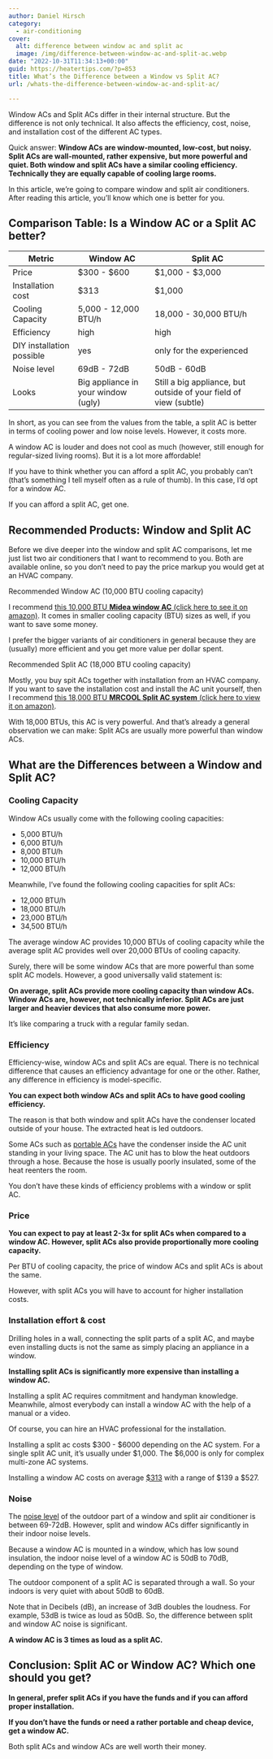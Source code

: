 ```yaml
---
author: Daniel Hirsch
category:
  - air-conditioning
cover:
  alt: difference between window ac and split ac
  image: /img/difference-between-window-ac-and-split-ac.webp
date: "2022-10-31T11:34:13+00:00"
guid: https://heatertips.com/?p=853
title: What’s the Difference between a Window vs Split AC?
url: /whats-the-difference-between-window-ac-and-split-ac/

---
```

Window ACs and Split ACs differ in their internal structure. But the difference is not only technical. It also affects the efficiency, cost, noise, and installation cost of the different AC types.

Quick answer: **Window ACs are window-mounted, low-cost, but noisy. Split ACs are wall-mounted, rather expensive, but more powerful and quiet. Both window and split ACs have a similar cooling efficiency. Technically they are equally capable of cooling large rooms.**

In this article, we’re going to compare window and split air conditioners. After reading this article, you’ll know which one is better for you.

## Comparison Table: Is a Window AC or a Split AC better?

Metric | Window AC | Split AC
-- | -- | --
Price | $300 - $600 | $1,000 - $3,000
Installation cost | $313 | $1,000
Cooling Capacity | 5,000 - 12,000 BTU/h | 18,000 - 30,000 BTU/h
Efficiency | high | high
DIY installation possible | yes | only for the experienced
Noise level | 69dB - 72dB | 50dB - 60dB
Looks | Big appliance in your window (ugly) | Still a big appliance, but outside of your field of view (subtle)

In short, as you can see from the values from the table, a split AC is better in terms of cooling power and low noise levels. However, it costs more.

A window AC is louder and does not cool as much (however, still enough for regular-sized living rooms). But it is a lot more affordable!

If you have to think whether you can afford a split AC, you probably can’t (that’s something I tell myself often as a rule of thumb). In this case, I’d opt for a window AC.

If you can afford a split AC, get one.

## Recommended Products: Window and Split AC

Before we dive deeper into the window and split AC comparisons, let me just list two air conditioners that I want to recommend to you. Both are available online, so you don’t need to pay the price markup you would get at an HVAC company.

Recommended Window AC (10,000 BTU cooling capacity)

I recommend [this 10,000 BTU **Midea window AC** (click here to see it on amazon)](https://www.amazon.com/Midea-Conditioner-Fan-Cools-Circulates-Dehumidifies/dp/B07PFVKXYD?crid=PHVFRUH3F8E1&keywords=window+ac&qid=1667208091&qu=eyJxc2MiOiI2LjMyIiwicXNhIjoiNS43MyIsInFzcCI6IjQuNzUifQ%3D%3D&sprefix=window+ac%2Caps%2C429&sr=8-5&linkCode=ll1&tag=heatertips-20&linkId=bc804ebe8b5fa35e64c1d099d2d8d0a6&language=en_US&ref_=as_li_ss_tl). It comes in smaller cooling capacity (BTU) sizes as well, if you want to save some money.

I prefer the bigger variants of air conditioners in general because they are (usually) more efficient and you get more value per dollar spent.

Recommended Split AC (18,000 BTU cooling capacity)

Mostly, you buy spit ACs together with installation from an HVAC company. If you want to save the installation cost and install the AC unit yourself, then I recommend [this 18,000 BTU **MRCOOL Split AC system** (click here to view it on amazon)](https://www.amazon.com/MRCOOL-Ductless-Split-System-Generation/dp/B083R2QX9S?crid=386UML3Q63XAP&keywords=split%2Bac&qid=1667208298&qu=eyJxc2MiOiI1LjgwIiwicXNhIjoiNS4zOCIsInFzcCI6IjQuNTAifQ%3D%3D&sprefix=split%2Ba%2Caps%2C266&sr=8-5&th=1&linkCode=ll1&tag=heatertips-20&linkId=50c9c082da62761be902583e620911ac&language=en_US&ref_=as_li_ss_tl).

With 18,000 BTUs, this AC is very powerful. And that’s already a general observation we can make: Split ACs are usually more powerful than window ACs.

## What are the Differences between a Window and Split AC?

### Cooling Capacity

Window ACs usually come with the following cooling capacities:

- 5,000 BTU/h
- 6,000 BTU/h
- 8,000 BTU/h
- 10,000 BTU/h
- 12,000 BTU/h

Meanwhile, I’ve found the following cooling capacities for split ACs:

- 12,000 BTU/h
- 18,000 BTU/h
- 23,000 BTU/h
- 34,500 BTU/h

The average window AC provides 10,000 BTUs of cooling capacity while the average split AC provides well over 20,000 BTUs of cooling capacity.

Surely, there will be some window ACs that are more powerful than some split AC models. However, a good universally valid statement is:

**On average, split ACs provide more cooling capacity than window ACs. Window ACs are, however, not technically inferior. Split ACs are just larger and heavier devices that also consume more power.**

It’s like comparing a truck with a regular family sedan.

### Efficiency

Efficiency-wise, window ACs and split ACs are equal. There is no technical difference that causes an efficiency advantage for one or the other. Rather, any difference in efficiency is model-specific.

**You can expect both window ACs and split ACs to have good cooling efficiency.**

The reason is that both window and split ACs have the condenser located outside of your house. The extracted heat is led outdoors.

Some ACs such as [portable ACs](/how-does-a-portable-air-conditioner-work/) have the condenser inside the AC unit standing in your living space. The AC unit has to blow the heat outdoors through a hose. Because the hose is usually poorly insulated, some of the heat reenters the room.

You don’t have these kinds of efficiency problems with a window or split AC.

### Price

**You can expect to pay at least 2-3x for split ACs when compared to a window AC. However, split ACs also provide proportionally more cooling capacity.**

Per BTU of cooling capacity, the price of window ACs and split ACs is about the same.

However, with split ACs you will have to account for higher installation costs.

### Installation effort & cost

Drilling holes in a wall, connecting the split parts of a split AC, and maybe even installing ducts is not the same as simply placing an appliance in a window.

**Installing split ACs is significantly more expensive than installing a window AC.**

Installing a split AC requires commitment and handyman knowledge. Meanwhile, almost everybody can install a window AC with the help of a manual or a video.

Of course, you can hire an HVAC professional for the installation.

Installing a split ac costs $300 - $6000 depending on the AC system. For a single split AC unit, it’s usually under $1,000. The $6,000 is only for complex multi-zone AC systems.

Installing a window AC costs on average [$313](https://www.homeadvisor.com/cost/heating-and-cooling/install-a-window-air-conditioner/) with a range of $139 a $527.

### Noise

The [noise level](https://www.delcohvac.com/blog/which-type-of-air-conditioner-is-the-quietest/) of the outdoor part of a window and split air conditioner is between 69-72dB. However, split and window ACs differ significantly in their indoor noise levels.

Because a window AC is mounted in a window, which has low sound insulation, the indoor noise level of a window AC is 50dB to 70dB, depending on the type of window.

The outdoor component of a split AC is separated through a wall. So your indoors is very quiet with about 50dB to 60dB.

Note that in Decibels (dB), an increase of 3dB doubles the loudness. For example, 53dB is twice as loud as 50dB. So, the difference between split and window AC noise is significant.

**A window AC is 3 times as loud as a split AC.**

## Conclusion: Split AC or Window AC? Which one should you get?

**In general, prefer split ACs if you have the funds and if you can afford proper installation.**

**If you don’t have the funds or need a rather portable and cheap device, get a window AC.**

Both split ACs and window ACs are well worth their money.
